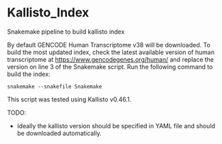 # Kallisto_Index
Snakemake pipeline to build kallisto index

By default GENCODE Human Transcriptome v38 will be downloaded.
To build the most updated index, check the latest available version of human transcriptome at https://www.gencodegenes.org/human/ and replace the version on line 3 of the Snakemake script.
Run the following command to build the index:

`snakemake --snakefile Snakemake`

This script was tested using Kallisto v0.46.1. 

TODO:
- Ideally the kallisto version should be specified in YAML file and should be downloaded automatically. 
